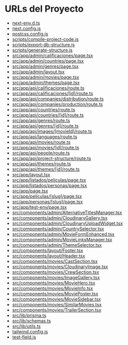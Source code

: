 # URLs del Proyecto

- [next-env.d.ts](https://raw.githubusercontent.com/diegopapic/cinenacional/main/next-env.d.ts)
- [next.config.js](https://raw.githubusercontent.com/diegopapic/cinenacional/main/next.config.js)
- [postcss.config.js](https://raw.githubusercontent.com/diegopapic/cinenacional/main/postcss.config.js)
- [scripts/compile-project-code.js](https://raw.githubusercontent.com/diegopapic/cinenacional/main/scripts/compile-project-code.js)
- [scripts/export-db-structure.js](https://raw.githubusercontent.com/diegopapic/cinenacional/main/scripts/export-db-structure.js)
- [scripts/generate-structure.js](https://raw.githubusercontent.com/diegopapic/cinenacional/main/scripts/generate-structure.js)
- [src/app/admin/calificaciones/page.tsx](https://raw.githubusercontent.com/diegopapic/cinenacional/main/src/app/admin/calificaciones/page.tsx)
- [src/app/admin/countries/page.tsx](https://raw.githubusercontent.com/diegopapic/cinenacional/main/src/app/admin/countries/page.tsx)
- [src/app/admin/genres/page.tsx](https://raw.githubusercontent.com/diegopapic/cinenacional/main/src/app/admin/genres/page.tsx)
- [src/app/admin/layout.tsx](https://raw.githubusercontent.com/diegopapic/cinenacional/main/src/app/admin/layout.tsx)
- [src/app/admin/movies/page.tsx](https://raw.githubusercontent.com/diegopapic/cinenacional/main/src/app/admin/movies/page.tsx)
- [src/app/admin/themes/page.tsx](https://raw.githubusercontent.com/diegopapic/cinenacional/main/src/app/admin/themes/page.tsx)
- [src/app/api/calificaciones/route.ts](https://raw.githubusercontent.com/diegopapic/cinenacional/main/src/app/api/calificaciones/route.ts)
- [src/app/api/calificaciones/[id]/route.ts](https://raw.githubusercontent.com/diegopapic/cinenacional/main/src/app/api/calificaciones/[id]/route.ts)
- [src/app/api/companies/distribution/route.ts](https://raw.githubusercontent.com/diegopapic/cinenacional/main/src/app/api/companies/distribution/route.ts)
- [src/app/api/companies/production/route.ts](https://raw.githubusercontent.com/diegopapic/cinenacional/main/src/app/api/companies/production/route.ts)
- [src/app/api/countries/route.ts](https://raw.githubusercontent.com/diegopapic/cinenacional/main/src/app/api/countries/route.ts)
- [src/app/api/countries/[id]/route.ts](https://raw.githubusercontent.com/diegopapic/cinenacional/main/src/app/api/countries/[id]/route.ts)
- [src/app/api/genres/route.ts](https://raw.githubusercontent.com/diegopapic/cinenacional/main/src/app/api/genres/route.ts)
- [src/app/api/genres/[id]/route.ts](https://raw.githubusercontent.com/diegopapic/cinenacional/main/src/app/api/genres/[id]/route.ts)
- [src/app/api/images/[movieId]/route.ts](https://raw.githubusercontent.com/diegopapic/cinenacional/main/src/app/api/images/[movieId]/route.ts)
- [src/app/api/languages/route.ts](https://raw.githubusercontent.com/diegopapic/cinenacional/main/src/app/api/languages/route.ts)
- [src/app/api/movies/route.ts](https://raw.githubusercontent.com/diegopapic/cinenacional/main/src/app/api/movies/route.ts)
- [src/app/api/movies/[id]/route.ts](https://raw.githubusercontent.com/diegopapic/cinenacional/main/src/app/api/movies/[id]/route.ts)
- [src/app/api/people/route.ts](https://raw.githubusercontent.com/diegopapic/cinenacional/main/src/app/api/people/route.ts)
- [src/app/api/project-structure/route.ts](https://raw.githubusercontent.com/diegopapic/cinenacional/main/src/app/api/project-structure/route.ts)
- [src/app/api/themes/route.ts](https://raw.githubusercontent.com/diegopapic/cinenacional/main/src/app/api/themes/route.ts)
- [src/app/api/themes/[id]/route.ts](https://raw.githubusercontent.com/diegopapic/cinenacional/main/src/app/api/themes/[id]/route.ts)
- [src/app/layout.tsx](https://raw.githubusercontent.com/diegopapic/cinenacional/main/src/app/layout.tsx)
- [src/app/listados/peliculas/page.tsx](https://raw.githubusercontent.com/diegopapic/cinenacional/main/src/app/listados/peliculas/page.tsx)
- [src/app/listados/personas/page.tsx](https://raw.githubusercontent.com/diegopapic/cinenacional/main/src/app/listados/personas/page.tsx)
- [src/app/page.tsx](https://raw.githubusercontent.com/diegopapic/cinenacional/main/src/app/page.tsx)
- [src/app/peliculas/[slug]/page.tsx](https://raw.githubusercontent.com/diegopapic/cinenacional/main/src/app/peliculas/[slug]/page.tsx)
- [src/app/personas/[slug]/page.tsx](https://raw.githubusercontent.com/diegopapic/cinenacional/main/src/app/personas/[slug]/page.tsx)
- [src/app/test-env/page.tsx](https://raw.githubusercontent.com/diegopapic/cinenacional/main/src/app/test-env/page.tsx)
- [src/components/admin/AlternativeTitlesManager.tsx](https://raw.githubusercontent.com/diegopapic/cinenacional/main/src/components/admin/AlternativeTitlesManager.tsx)
- [src/components/admin/CloudinaryGallery.tsx](https://raw.githubusercontent.com/diegopapic/cinenacional/main/src/components/admin/CloudinaryGallery.tsx)
- [src/components/admin/CloudinaryUploadWidget.tsx](https://raw.githubusercontent.com/diegopapic/cinenacional/main/src/components/admin/CloudinaryUploadWidget.tsx)
- [src/components/admin/CountrySelector.tsx](https://raw.githubusercontent.com/diegopapic/cinenacional/main/src/components/admin/CountrySelector.tsx)
- [src/components/admin/MovieFormEnhanced.tsx](https://raw.githubusercontent.com/diegopapic/cinenacional/main/src/components/admin/MovieFormEnhanced.tsx)
- [src/components/admin/MovieLinksManager.tsx](https://raw.githubusercontent.com/diegopapic/cinenacional/main/src/components/admin/MovieLinksManager.tsx)
- [src/components/admin/ThemeSelector.tsx](https://raw.githubusercontent.com/diegopapic/cinenacional/main/src/components/admin/ThemeSelector.tsx)
- [src/components/layout/Footer.tsx](https://raw.githubusercontent.com/diegopapic/cinenacional/main/src/components/layout/Footer.tsx)
- [src/components/layout/Header.tsx](https://raw.githubusercontent.com/diegopapic/cinenacional/main/src/components/layout/Header.tsx)
- [src/components/movies/CastSection.tsx](https://raw.githubusercontent.com/diegopapic/cinenacional/main/src/components/movies/CastSection.tsx)
- [src/components/movies/CloudinaryImage.tsx](https://raw.githubusercontent.com/diegopapic/cinenacional/main/src/components/movies/CloudinaryImage.tsx)
- [src/components/movies/CrewSection.tsx](https://raw.githubusercontent.com/diegopapic/cinenacional/main/src/components/movies/CrewSection.tsx)
- [src/components/movies/ImageGallery.tsx](https://raw.githubusercontent.com/diegopapic/cinenacional/main/src/components/movies/ImageGallery.tsx)
- [src/components/movies/MovieHero.tsx](https://raw.githubusercontent.com/diegopapic/cinenacional/main/src/components/movies/MovieHero.tsx)
- [src/components/movies/MovieInfo.tsx](https://raw.githubusercontent.com/diegopapic/cinenacional/main/src/components/movies/MovieInfo.tsx)
- [src/components/movies/MoviePoster.tsx](https://raw.githubusercontent.com/diegopapic/cinenacional/main/src/components/movies/MoviePoster.tsx)
- [src/components/movies/MovieSidebar.tsx](https://raw.githubusercontent.com/diegopapic/cinenacional/main/src/components/movies/MovieSidebar.tsx)
- [src/components/movies/SimilarMovies.tsx](https://raw.githubusercontent.com/diegopapic/cinenacional/main/src/components/movies/SimilarMovies.tsx)
- [src/components/movies/TrailerSection.tsx](https://raw.githubusercontent.com/diegopapic/cinenacional/main/src/components/movies/TrailerSection.tsx)
- [src/lib/prisma.ts](https://raw.githubusercontent.com/diegopapic/cinenacional/main/src/lib/prisma.ts)
- [src/lib/schemas.ts](https://raw.githubusercontent.com/diegopapic/cinenacional/main/src/lib/schemas.ts)
- [src/lib/utils.ts](https://raw.githubusercontent.com/diegopapic/cinenacional/main/src/lib/utils.ts)
- [tailwind.config.js](https://raw.githubusercontent.com/diegopapic/cinenacional/main/tailwind.config.js)
- [test-field.js](https://raw.githubusercontent.com/diegopapic/cinenacional/main/test-field.js)